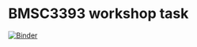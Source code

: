 # BMSC3393 workshop task

[![Binder](https://mybinder.org/badge_logo.svg)](https://mybinder.org/v2/gh/inchinn1/BMSC3393.git/HEAD)
 
